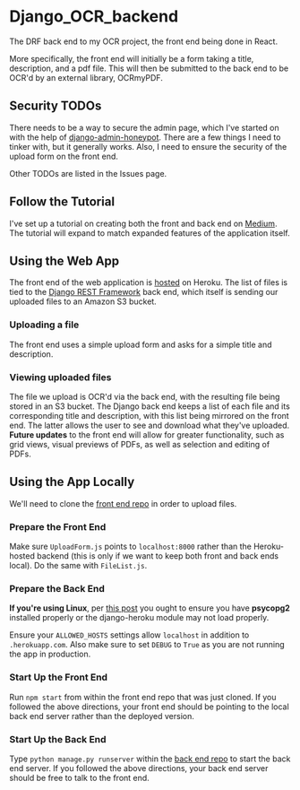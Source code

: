 # Django_OCR_backend

The DRF back end to my OCR project, the front end being done in React.

  

More specifically, the front end will initially be a form taking a title, description, and a pdf file. This will then be submitted to the back end to be OCR'd by an external library, OCRmyPDF.

## Security TODOs
There needs to be a way to secure the admin page, which I've started on with the help of [django-admin-honeypot](https://github.com/dmpayton/django-admin-honeypot).  There are a few things I need to tinker with, but it generally works.  Also, I need to ensure the security of the upload form on the front end.  

Other TODOs are listed in the Issues page. 


## Follow the Tutorial

I've set up a tutorial on creating both the front and back end on [Medium](https://medium.com/@josephvcardenas/pdf-ocr-via-react-django-rest-framework-and-heroku-part-1-set-up-and-starting-on-the-back-end-7932626dc040).  The tutorial will expand to match expanded features of the application itself.  

## Using the Web App
The front end of the web application is [hosted](https://ocr-app-frontend.herokuapp.com/) on Heroku.  The list of files is tied to the [Django REST Framework](https://www.django-rest-framework.org/) back end, which itself is sending our uploaded files to an Amazon S3 bucket.

### Uploading a file
The front end uses a simple upload form and asks for a simple title and description.  

### Viewing uploaded files
The file we upload is OCR'd via the back end, with the resulting file being stored in an S3 bucket. The Django back end keeps a list of each file and its corresponding title and description, with this list being mirrored on the front end.  The latter allows the user to see and download what they've uploaded.  **Future updates** to the front end will allow for greater functionality, such as grid views, visual previews of PDFs, as well as selection and editing of PDFs.

## Using the App Locally
We'll need to clone the [front end repo](https://github.com/JosephVC/React_OCR_frontend) in order to upload files.  

### Prepare the Front End
Make sure `UploadForm.js` points to `localhost:8000` rather than the Heroku-hosted backend (this is only if we want to keep both front and back ends local). Do the same with `FileList.js`.  

### Prepare the Back End
**If you're using Linux**, per [this post](https://stackoverflow.com/questions/57416061/django-heroku-modulenotfounderror-no-module-named-django-heroku) you ought to ensure you have **psycopg2** installed properly or the django-heroku module may not load properly.

Ensure your `ALLOWED_HOSTS` settings allow `localhost` in addition to `.herokuapp.com`.  Also make sure to set `DEBUG` to `True` as you are not running the app in production. 

### Start Up the Front End
Run `npm start` from within the front end repo that was just cloned. If you followed the above directions, your front end should be pointing to the local back end server rather than the deployed version. 

### Start Up the Back End
Type `python manage.py runserver` within the [back end repo](https://github.com/JosephVC/Django_OCR_backend) to start the back end server.  If you followed the above directions, your back end server should be free to talk to the front end.
